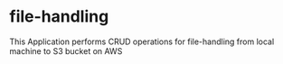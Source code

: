 # file-handling
This Application performs CRUD operations for file-handling from local machine to S3 bucket on AWS
